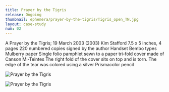 ```yaml
---
title: Prayer by the Tigris
release: Ongoing
thumbnail: ephemera/prayer-by-the-tigris/Tigris_open_TN.jpg
layout: case-study
num: 02
---
```

A Prayer by the Tigris; 19 March 2003 (2003)
Kim Stafford
7.5 x 5 inches, 4 pages
220 numbered copies signed by the author
Handset Bembo types
Mulberry paper
Single folio pamphlet sewn to a paper tri-fold cover made of Canson Mi-Teintes
The right fold of the cover sits on top and is torn. The edge of the tear was colored using a silver Prismacolor pencil


![Prayer by the Tigris](/assets/img/ephemera/prayer-by-the-tigris/Tigris_closed.jpg)

![Prayer by the Tigris](/assets/img/ephemera/prayer-by-the-tigris/Tigris_open.jpg)


